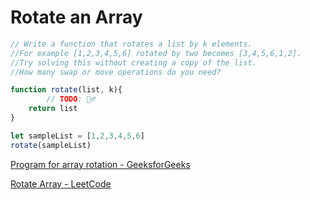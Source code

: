 # Rotate an Array

```jsx
// Write a function that rotates a list by k elements. 
//For example [1,2,3,4,5,6] rotated by two becomes [3,4,5,6,1,2]. 
//Try solving this without creating a copy of the list. 
//How many swap or move operations do you need?

function rotate(list, k){
		// TODO: 🤷‍♂️
    return list
}

let sampleList = [1,2,3,4,5,6]
rotate(sampleList)
```

[Program for array rotation - GeeksforGeeks](https://www.geeksforgeeks.org/array-rotation/)

[Rotate Array - LeetCode](https://leetcode.com/problems/rotate-array/)